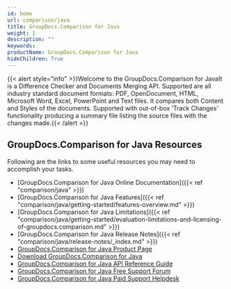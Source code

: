 ```yaml
---
id: home
url: comparison/java
title: GroupDocs.Comparison for Java
weight: 1
description: ""
keywords: 
productName: GroupDocs.Comparison for Java
hideChildren: True
---
```

{{< alert style="info" >}}Welcome to the GroupDocs.Comparison for JavaIt is a Difference Checker and Documents Merging API. Supported are all industry standard document formats: PDF, OpenDocument, HTML, Microsoft Word, Excel, PowerPoint and Text files. It compares both Content and Styles of the documents. Supported with out-of-box ‘Track Changes’ functionality producing a summary file listing the source files with the changes made.{{< /alert >}}

## GroupDocs.Comparison for Java Resources

Following are the links to some useful resources you may need to accomplish your tasks.

*   [GroupDocs.Comparison for Java Online Documentation]({{< ref "comparison/java" >}})
*   [GroupDocs.Comparison for Java Features]({{< ref "comparison/java/getting-started/features-overview.md" >}})
*   [GroupDocs.Comparison for Java Limitations]({{< ref "comparison/java/getting-started/evaluation-limitations-and-licensing-of-groupdocs.comparison.md" >}})
*   [GroupDocs.Comparison for Java Release Notes]({{< ref "comparison/java/release-notes/_index.md" >}})
*   [GroupDocs.Comparison for Java Product Page](https://products.groupdocs.com/comparison/java)
*   [Download GroupDocs.Comparison for Java](https://repository.groupdocs.com/webapp/#/artifacts/browse/tree/General/repo/com/groupdocs/groupdocs-comparison)
*   [GroupDocs.Comparison for Java API Reference Guide](https://apireference.groupdocs.com/java/comparison)
*   [GroupDocs.Comparison for Java Free Support Forum](https://forum.groupdocs.com/c/comparison)
*   [GroupDocs.Comparison for Java Paid Support Helpdesk](https://helpdesk.groupdocs.com/)
